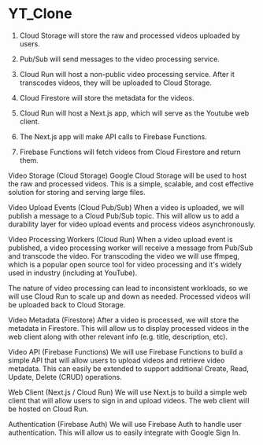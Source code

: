 # YT_Clone


1. Cloud Storage will store the raw and processed videos uploaded by users.

2. Pub/Sub will send messages to the video processing service.

3. Cloud Run will host a non-public video processing service. After it transcodes videos, they will be uploaded to Cloud Storage.

4. Cloud Firestore will store the metadata for the videos.

5. Cloud Run will host a Next.js app, which will serve as the Youtube web client.

6. The Next.js app will make API calls to Firebase Functions.

7. Firebase Functions will fetch videos from Cloud Firestore and return them.


Video Storage (Cloud Storage)
Google Cloud Storage will be used to host the raw and processed videos. This is a simple, scalable, and cost effective solution for storing and serving large files.

Video Upload Events (Cloud Pub/Sub)
When a video is uploaded, we will publish a message to a Cloud Pub/Sub topic. This will allow us to add a durability layer for video upload events and process videos asynchronously.

Video Processing Workers (Cloud Run)
When a video upload event is published, a video processing worker will receive a message from Pub/Sub and transcode the video. For transcoding the video we will use ffmpeg, which is a popular open source tool for video processing and it's widely used in industry (including at YouTube).

The nature of video processing can lead to inconsistent workloads, so we will use Cloud Run to scale up and down as needed. Processed videos will be uploaded back to Cloud Storage.

Video Metadata (Firestore)
After a video is processed, we will store the metadata in Firestore. This will allow us to display processed videos in the web client along with other relevant info (e.g. title, description, etc).

Video API (Firebase Functions)
We will use Firebase Functions to build a simple API that will allow users to upload videos and retrieve video metadata. This can easily be extended to support additional Create, Read, Update, Delete (CRUD) operations.

Web Client (Next.js / Cloud Run)
We will use Next.js to build a simple web client that will allow users to sign in and upload videos. The web client will be hosted on Cloud Run.

Authentication (Firebase Auth)
We will use Firebase Auth to handle user authentication. This will allow us to easily integrate with Google Sign In.
